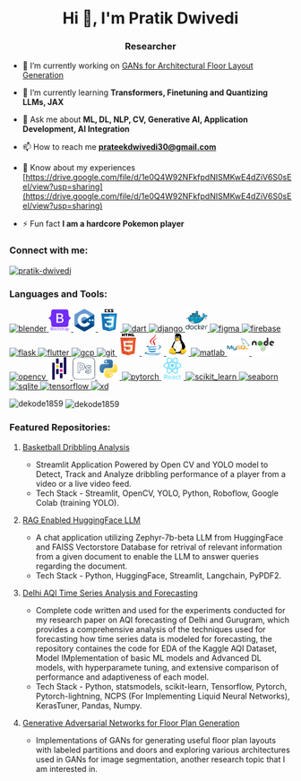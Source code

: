 <h1 align="center">Hi 👋, I'm Pratik Dwivedi</h1>
<h3 align="center">Researcher</h3>

- 🔭 I’m currently working on [GANs for Architectural Floor Layout Generation](https://github.com/Dekode1859/GANs-Floor-Plan-Generation)

- 🌱 I’m currently learning **Transformers, Finetuning and Quantizing LLMs, JAX**

- 💬 Ask me about **ML, DL, NLP, CV, Generative AI, Application Development, AI Integration**

- 📫 How to reach me **prateekdwivedi30@gmail.com**

- 📄 Know about my experiences [https://drive.google.com/file/d/1e0Q4W92NFkfpdNISMKwE4dZiV6S0sEeI/view?usp=sharing](https://drive.google.com/file/d/1e0Q4W92NFkfpdNISMKwE4dZiV6S0sEeI/view?usp=sharing)

- ⚡ Fun fact **I am a hardcore Pokemon player**

<h3 align="left">Connect with me:</h3>
<p align="left">
<a href="https://linkedin.com/in/pratik-dwivedi" target="blank"><img align="center" src="https://raw.githubusercontent.com/rahuldkjain/github-profile-readme-generator/master/src/images/icons/Social/linked-in-alt.svg" alt="pratik-dwivedi" height="30" width="40" /></a>
</p>

<h3 align="left">Languages and Tools:</h3>
<p align="left"> <a href="https://www.blender.org/" target="_blank" rel="noreferrer"> <img src="https://download.blender.org/branding/community/blender_community_badge_white.svg" alt="blender" width="40" height="40"/> </a> <a href="https://getbootstrap.com" target="_blank" rel="noreferrer"> <img src="https://raw.githubusercontent.com/devicons/devicon/master/icons/bootstrap/bootstrap-plain-wordmark.svg" alt="bootstrap" width="40" height="40"/> </a> <a href="https://www.w3schools.com/cpp/" target="_blank" rel="noreferrer"> <img src="https://raw.githubusercontent.com/devicons/devicon/master/icons/cplusplus/cplusplus-original.svg" alt="cplusplus" width="40" height="40"/> </a> <a href="https://www.w3schools.com/css/" target="_blank" rel="noreferrer"> <img src="https://raw.githubusercontent.com/devicons/devicon/master/icons/css3/css3-original-wordmark.svg" alt="css3" width="40" height="40"/> </a> <a href="https://dart.dev" target="_blank" rel="noreferrer"> <img src="https://www.vectorlogo.zone/logos/dartlang/dartlang-icon.svg" alt="dart" width="40" height="40"/> </a> <a href="https://www.djangoproject.com/" target="_blank" rel="noreferrer"> <img src="https://cdn.worldvectorlogo.com/logos/django.svg" alt="django" width="40" height="40"/> </a> <a href="https://www.docker.com/" target="_blank" rel="noreferrer"> <img src="https://raw.githubusercontent.com/devicons/devicon/master/icons/docker/docker-original-wordmark.svg" alt="docker" width="40" height="40"/> </a> <a href="https://www.figma.com/" target="_blank" rel="noreferrer"> <img src="https://www.vectorlogo.zone/logos/figma/figma-icon.svg" alt="figma" width="40" height="40"/> </a> <a href="https://firebase.google.com/" target="_blank" rel="noreferrer"> <img src="https://www.vectorlogo.zone/logos/firebase/firebase-icon.svg" alt="firebase" width="40" height="40"/> </a> <a href="https://flask.palletsprojects.com/" target="_blank" rel="noreferrer"> <img src="https://www.vectorlogo.zone/logos/pocoo_flask/pocoo_flask-icon.svg" alt="flask" width="40" height="40"/> </a> <a href="https://flutter.dev" target="_blank" rel="noreferrer"> <img src="https://www.vectorlogo.zone/logos/flutterio/flutterio-icon.svg" alt="flutter" width="40" height="40"/> </a> <a href="https://cloud.google.com" target="_blank" rel="noreferrer"> <img src="https://www.vectorlogo.zone/logos/google_cloud/google_cloud-icon.svg" alt="gcp" width="40" height="40"/> </a> <a href="https://git-scm.com/" target="_blank" rel="noreferrer"> <img src="https://www.vectorlogo.zone/logos/git-scm/git-scm-icon.svg" alt="git" width="40" height="40"/> </a> <a href="https://www.w3.org/html/" target="_blank" rel="noreferrer"> <img src="https://raw.githubusercontent.com/devicons/devicon/master/icons/html5/html5-original-wordmark.svg" alt="html5" width="40" height="40"/> </a> <a href="https://www.java.com" target="_blank" rel="noreferrer"> <img src="https://raw.githubusercontent.com/devicons/devicon/master/icons/java/java-original.svg" alt="java" width="40" height="40"/> </a> <a href="https://www.linux.org/" target="_blank" rel="noreferrer"> <img src="https://raw.githubusercontent.com/devicons/devicon/master/icons/linux/linux-original.svg" alt="linux" width="40" height="40"/> </a> <a href="https://www.mathworks.com/" target="_blank" rel="noreferrer"> <img src="https://upload.wikimedia.org/wikipedia/commons/2/21/Matlab_Logo.png" alt="matlab" width="40" height="40"/> </a> <a href="https://www.mysql.com/" target="_blank" rel="noreferrer"> <img src="https://raw.githubusercontent.com/devicons/devicon/master/icons/mysql/mysql-original-wordmark.svg" alt="mysql" width="40" height="40"/> </a> <a href="https://nodejs.org" target="_blank" rel="noreferrer"> <img src="https://raw.githubusercontent.com/devicons/devicon/master/icons/nodejs/nodejs-original-wordmark.svg" alt="nodejs" width="40" height="40"/> </a> <a href="https://opencv.org/" target="_blank" rel="noreferrer"> <img src="https://www.vectorlogo.zone/logos/opencv/opencv-icon.svg" alt="opencv" width="40" height="40"/> </a> <a href="https://pandas.pydata.org/" target="_blank" rel="noreferrer"> <img src="https://raw.githubusercontent.com/devicons/devicon/2ae2a900d2f041da66e950e4d48052658d850630/icons/pandas/pandas-original.svg" alt="pandas" width="40" height="40"/> </a> <a href="https://www.photoshop.com/en" target="_blank" rel="noreferrer"> <img src="https://raw.githubusercontent.com/devicons/devicon/master/icons/photoshop/photoshop-line.svg" alt="photoshop" width="40" height="40"/> </a> <a href="https://www.python.org" target="_blank" rel="noreferrer"> <img src="https://raw.githubusercontent.com/devicons/devicon/master/icons/python/python-original.svg" alt="python" width="40" height="40"/> </a> <a href="https://pytorch.org/" target="_blank" rel="noreferrer"> <img src="https://www.vectorlogo.zone/logos/pytorch/pytorch-icon.svg" alt="pytorch" width="40" height="40"/> </a> <a href="https://reactjs.org/" target="_blank" rel="noreferrer"> <img src="https://raw.githubusercontent.com/devicons/devicon/master/icons/react/react-original-wordmark.svg" alt="react" width="40" height="40"/> </a> <a href="https://scikit-learn.org/" target="_blank" rel="noreferrer"> <img src="https://upload.wikimedia.org/wikipedia/commons/0/05/Scikit_learn_logo_small.svg" alt="scikit_learn" width="40" height="40"/> </a> <a href="https://seaborn.pydata.org/" target="_blank" rel="noreferrer"> <img src="https://seaborn.pydata.org/_images/logo-mark-lightbg.svg" alt="seaborn" width="40" height="40"/> </a> <a href="https://www.sqlite.org/" target="_blank" rel="noreferrer"> <img src="https://www.vectorlogo.zone/logos/sqlite/sqlite-icon.svg" alt="sqlite" width="40" height="40"/> </a> <a href="https://www.tensorflow.org" target="_blank" rel="noreferrer"> <img src="https://www.vectorlogo.zone/logos/tensorflow/tensorflow-icon.svg" alt="tensorflow" width="40" height="40"/> </a> <a href="https://www.adobe.com/products/xd.html" target="_blank" rel="noreferrer"> <img src="https://cdn.worldvectorlogo.com/logos/adobe-xd.svg" alt="xd" width="40" height="40"/> </a> </p>

<p><img align="left" src="https://github-readme-stats.vercel.app/api/top-langs?username=dekode1859&show_icons=true&locale=en&layout=compact" alt="dekode1859" /></p>

<p>&nbsp;<img align="center" src="https://github-readme-stats.vercel.app/api?username=dekode1859&show_icons=true&locale=en" alt="dekode1859" /></p>


### Featured Repositories:
1. [Basketball Dribbling Analysis](https://github.com/Dekode1859/Basketball-Dribbling-Analysis)
   - Streamlit Application Powered by Open CV and YOLO model to Detect, Track and Analyze dribbling performance of a player from a video or a live video feed.
   - Tech Stack - Streamlit, OpenCV, YOLO, Python, Roboflow, Google Colab (training YOLO).
   
2. [RAG Enabled HuggingFace LLM](https://github.com/Dekode1859/DocLLM)
   - A chat application utilizing Zephyr-7b-beta LLM from HuggingFace and FAISS Vectorstore Database for retrival of relevant information from a given document to enable the LLM to answer queries regarding the document.
   - Tech Stack - Python, HuggingFace, Streamlit, Langchain, PyPDF2.

3. [Delhi AQI Time Series Analysis and Forecasting](https://github.com/Dekode1859/AQI-Forecasting-Liquid-Neural-Network)
   - Complete code written and used for the experiments conducted for my research paper on AQI forecasting of Delhi and Gurugram, which provides a comprehensive analysis of the techniques used for forecasting how time series data is modeled for forecasting, the repository containes the code for EDA of the Kaggle AQI Dataset, Model IMplementation of basic ML models and Advanced DL models, with hyperparamete tuning, and extensive comparison of performance and adaptiveness of each model.
   - Tech Stack - Python, statsmodels, scikit-learn, Tensorflow, Pytorch, Pytorch-lightning, NCPS (For Implementing Liquid Neural Networks), KerasTuner, Pandas, Numpy.

4. [Generative Adversarial Networks for Floor Plan Generation](https://github.com/Dekode1859/GANs-Floor-Plan-Generation)
   - Implementations of GANs for generating useful floor plan layouts with labeled partitions and doors and exploring various architectures used in GANs for image segmentation, another research topic that I am interested in.

